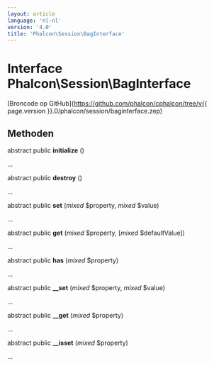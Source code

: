 ```yaml
---
layout: article
language: 'nl-nl'
version: '4.0'
title: 'Phalcon\Session\BagInterface'
---
```

# Interface **Phalcon\Session\BagInterface**

[Broncode op GitHub](https://github.com/phalcon/cphalcon/tree/v{{ page.version }}.0/phalcon/session/baginterface.zep)

## Methoden

abstract public **initialize** ()

...

abstract public **destroy** ()

...

abstract public **set** (*mixed* $property, *mixed* $value)

...

abstract public **get** (*mixed* $property, [*mixed* $defaultValue])

...

abstract public **has** (*mixed* $property)

...

abstract public **__set** (*mixed* $property, *mixed* $value)

...

abstract public **__get** (*mixed* $property)

...

abstract public **__isset** (*mixed* $property)

...